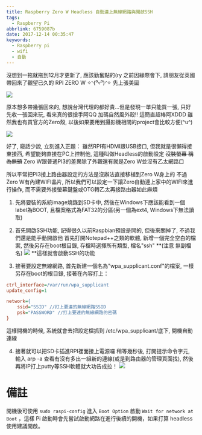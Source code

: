 ```yaml
---
title: Raspberry Zero W Headless 自動連上無線網路與開啟SSH
tags:
  - Raspberry Pi
abbrlink: 6759087b
date: 2017-12-14 00:35:47
keywords:
  - Raspberry pi
  - wifi
  - 自動
---
```


沒想到一拖就拖到12月才更新了, 應該勤奮點的(ry
之前因緣際會下, 請朋友從英國帶回來了觀望已久的 RPI ZERO W ✧◝(⁰▿⁰)◜✧
先上張美圖

![](https://static.driftking.tw/2024/06/b17a1c818d364ed94c8129ea9707958f.jpg)<!--more-->

原本想多帶幾張回來的, 想說台灣代理的都好貴...但是發現一單只能買一張, 只好先收一張回來玩, 看來真的很搶手阿QQ
加碼自然風外殼!! 這簡直超棒阿XDDD 雖然我也有買官方的Zero殼, 以後如果要用到攝影機相關的project會比較方便(^u^)

![](https://static.driftking.tw/2024/06/fa30fc5eef67e2af50933ba29b4b5402.jpg)

好了, 廢話少說, 立刻進入正題：
雖然RPI有HDMI跟USB接口, 但我就是很懶得接東接西, 希望能夠直接在PC上控制他, 這種叫做Headless的啟動設定 <del>沒裝螢幕 稱為無頭</del>
Zero W跟普通PI3的差異除了外觀還有就是Zero W並沒有乙太網路口

所以平常把PI3接上路由器設定的方法是沒辦法直接移植到Zero W身上的
不過Zero W有內建WIFI晶片, 所以我們可以設定一下讓Zero自動連上家中的WIFI來進行操作, 而不需要外接螢幕鍵盤或OTG轉乙太再接路由器如此麻煩

1.  先將要裝的系統image燒錄到SD卡中, 然後在Windows下應該能看到一個label為BOOT, 且檔案格式為FAT32的分區(另一個為ext4, Windows下無法讀取)

2.  首先開啟SSH功能, 記得很久以前Raspbian預設是開的, 但後來關掉了, 不過我們還是能手動開啟他
首先打開Notepad++之類的軟體, 新增一個完全空白的檔案, 然後另存在boot根目錄, 存檔時選擇所有類型, 檔名"ssh" **(注意 無副檔名)
![](https://static.driftking.tw/2024/06/fe936d821d165003a56fef77e3e02a7d.jpg)
**這樣就會啟動SSH的功能

3.  接著要設定無線網路, 首先新建一個名為"wpa_supplicant.conf"的檔案, 一樣另存在boot的根目錄, 接著在內容打上：
```ini
ctrl_interface=/var/run/wpa_supplicant 
update_config=1

network={
    ssid="SSID" //打上要連的無線網路SSID
    psk="PASSWORD" //打上要連的無線網路的密碼
}
```
這樣開機的時候, 系統就會去把設定檔抓到 /etc/wpa_supplicant/底下, 開機自動連線

4.  接著就可以把SD卡插進RPI裡面接上電源囉
稍等幾秒後, 打開提示命令字元, 輸入 arp -a 查看有沒有多出一組新的連線(或是到路由器的管理頁面找), 然後再將IP打上putty等SSH軟體就大功告成拉！
![](https://static.driftking.tw/2024/06/039e6d5a0dfe30ff9af12cfd746aa0ea.jpg)

# 備註

開機後可使用 ` sudo raspi-config ` 進入 `Boot Option` 啟動 `Wait for network at Boot` ，這樣 Pi 啟動時會先嘗試啟動網路在進行後續的開機，如果打算 headless 使用建議開啟。
